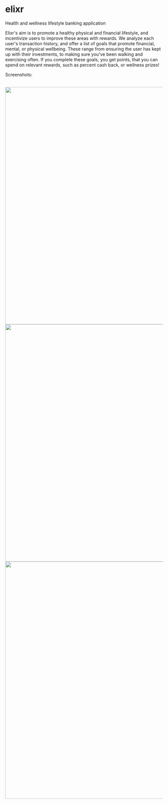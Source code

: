 # elixr
Health and wellness lifestyle banking application

Elixr's aim is to promote a healthy physical and financial lifestyle, and incentivize users to improve these areas with rewards. We analyze each user's transaction history, and offer a list of goals that promote financial, mental, or physical wellbeing.
These range from ensuring the user has kept up with their investments, to making sure you've been walking and exercising often. If you complete these goals, you get points, that you can spend on relevant rewards, such as percent cash back, or wellness prizes!


Screenshots:
<p align:"center"><br>
<img src="https://imgur.com/k9Xfxq4.png" style="float:left;"width="756">
<img src="https://imgur.com/mIlUwqK.png" style="float:center;"width="756"> <br>
<img src="https://imgur.com/WecKH9h.png" style="float:right;"width="756"><br>
</p>
